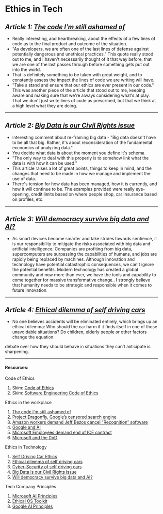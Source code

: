 # Ethics in Tech

## *Article 1: [The code I’m still ashamed of](https://www.freecodecamp.org/news/the-code-im-still-ashamed-of-e4c021dff55e/)*

* Really interesting, and heartbreaking, about the effects of a few lines of code as to the final product and outcome of the situation.
* "As developers, we are often one of the last lines of defense against potentially dangerous and unethical practices." This quote really stood out to me, and I haven't necessarily thought of it that way before, that we are one of the last passes through before something gets put out into the world.
* That is definitely something to be taken with great weight, and to constantly assess the impact the lines of code we are writing will have.
* "Take a stand and ensure that our ethics are ever present in our code." This was another piece of the article that stood out to me, keeping aware and making sure that we're always considering what's at play. That we don't just write lines of code as prescribed, but that we think at a high level what they are doing.
***
## *Article 2: [Big Data is our Civil Rights issue](http://solveforinteresting.com/big-data-is-our-generations-civil-rights-issue-and-we-dont-know-it/)*

* Interesting comment about re-framing big data - "Big data doesn't have to be all that big. Rather, it's about reconsideration of the fundamental economics of analyzing data."
* You decide what data is about the moment you define it's schema.
* "The only way to deal with this properly is to somehow link what the data is with how it can be used."
* This article raises a lot of great points, things to keep in mind, and the changes that need to be made in how we manage and implement the use of data.
* There's tension for how data has been managed, how it is currently, and how it will continue to be. The examples provided were really eye-opening, credit limits based on where people shop, car insurance based on profiles, etc.

***

## *Article 3: [Will democracy survive big data and AI?](https://www.scientificamerican.com/article/will-democracy-survive-big-data-and-artificial-intelligence/)*

* As smart devices become smarter and take strides towards sentience, it is our responsibility to mitigate the risks associated with big data and artificial intelligence. Companies are profiting from big data, supercomputers are surpassing the capabilities of humans, and jobs are rapidly being replaced by machines. Although innovation and technology have potential catastrophic consequences, we can’t ignore the potential benefits. Modern technology has created a global community and now more than ever, we have the tools and capability to come together for massive transformative change.. I strongly believe that humanity needs to be strategic and responsible when it comes to future innovation.
***

## *Article 4: [Ethical dilemma of self driving cars](https://www.theglobeandmail.com/globe-drive/culture/technology/the-ethical-dilemmas-of-self-drivingcars/article37803470/)*

* No one believes accidents will be eliminated entirely, which brings up an ethical dilemma: Who should the car harm if it finds itself in one of those unavoidable situations? Do children, elderly people or other factors change the equation

debate over how they should behave in situations they can’t anticipate is sharpening.

***

#### Resources: 

Code of Ethics
   1. Skim: [Code of Ethics](https://www.businessinsider.com/microsoft-employees-protest-contract-us-army-hololens-2019-2)
   2. Skim: [Software Engineering Code of Ethics](https://ethics.acm.org/code-of-ethics/software-engineering-code/)

Ethics in the workplace
   1. [The code I’m still ashamed of](https://www.freecodecamp.org/news/the-code-im-still-ashamed-of-e4c021dff55e/)
   2. [Project Dragonfly, Google’s censored search engine](vox.com/2018/8/17/17704526/google-dragonfly-censored-search-engine-china)
   3. [Amazon workers demand Jeff Bezos cancel “Recognition” software](https://gizmodo.com/amazon-workers-demand-jeff-bezos-cancel-face-recognitio-1827037509)
   4. [Google and AI](https://gizmodo.com/in-reversal-google-says-its-ai-will-not-be-used-for-we-1826649327)
   5. [Microsoft Employees demand end of ICE contract](https://www.nytimes.com/2018/06/19/technology/tech-companies-immigration-border.html)
   6. [Microsoft and the DoD](https://www.businessinsider.com/microsoft-employees-protest-contract-us-army-hololens-2019-2)

Ethics in Technology
  1. [Self Driving Car Ethics](https://www.freep.com/story/money/cars/2017/11/21/self-driving-cars-ethics/804805001/)
 2.  [Ethical dilemma of self driving cars](https://www.theglobeandmail.com/globe-drive/culture/technology/the-ethical-dilemmas-of-self-drivingcars/article37803470/)
 3. [Cyber-Security of self driving cars](https://phys.org/news/2017-02-cybersecurity-self-driving-cars.html)
 4. [Big Data is our Civil Rights issue](http://solveforinteresting.com/big-data-is-our-generations-civil-rights-issue-and-we-dont-know-it/)
 5. [Will democracy survive big data and AI?](https://www.scientificamerican.com/article/will-democracy-survive-big-data-and-artificial-intelligence/)

Tech Company Principles
1. [Microsoft AI Principles](https://www.microsoft.com/en-us/ai/responsible-ai?activetab=pivot1%3aprimaryr6)
2. [Ethical OS Toolkit](https://ethicalos.org/)
3. [Google AI Principles](https://www.blog.google/technology/ai/ai-principles/)